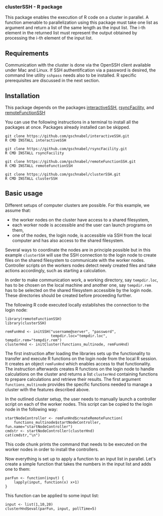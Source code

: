 ### clusterSSH - R package

This package enables the execution of R code on a cluster in parallel.
A function amenable to parallelization using this package must take 
one list as argument and return a list of the same length as the input list.
The i-th element in the returned list must represent the output obtained by
processing the i-th element of the input list.

## Requirements

Communication with the cluster is done via the OpenSSH client available
under Mac and Linux. If SSH authentification via a password is desired,
the command line utility `sshpass` needs also to be installed.
R specific prerequisites are discussed in the next section.

## Installation

This package depends on the packages 
[interactiveSSH](https://github.com/gschnabel/interactiveSSH),
[rsyncFacility](https://github.com/gschnabel/rsyncFacility), and
[remoteFunctionSSH](https://github.com/gschnabel/remoteFunctionSSH)

You can use the following instructions in a terminal to install
all the packages at once. Packages already installed can be skipped.
```
git clone https://github.com/gschnabel/interactiveSSH.git
R CMD INSTALL interactiveSSH

git clone https://github.com/gschnabel/rsyncFacility.git
R CMD INSTALL rsyncFacility

git clone https://github.com/gschnabel/remoteFunctionSSH.git
R CMD INSTALL remoteFunctionSSH

git clone https://github.com/gschnabel/clusterSSH.git
R CMD INSTALL clusterSSH
```

## Basic usage

Different setups of computer clusters are possible. For this example, we assume
that:

* the worker nodes on the cluster have access to a shared filesystem,
* each worker node is accessible and the user can launch programs on them,
* one of the nodes, the login node, is accessible via SSH from the local
  computer and has also access to the shared filesystem. 

Several ways to coordinate the nodes are in principle possible but in this
example `clusterSSH` will use the SSH connection to the login node to create
files on the shared filesystem to communicate with the worker nodes.
Controller scripts on the workers nodes detect newly created files
and take actions accordingly, such as starting a calculation.

In order to make communication work, a working directory, say `tempdir.loc`,
has to be chosen on the local machine and another one, say `tempdir.rem` has to
be selected on the shared filesystem accessible by the login node.
These directories should be created before proceeding further.

The following R code executed locally establishes the connection to the
login node:

```{r}
library(remoteFunctionSSH)
library(clusterSSH)

remFunHnd <- initSSH("username@server", "password", 
                     tempdir.loc="tempdir.loc", tempdir.rem="tempdir.rem")
clusterHnd <- initCluster(functions_multinode, remFunHnd)
```
The first instruction after loading the libraries sets up the functionality to
transfer and execute R functions on the login node from the local R session.
It creates an object `remFunHnd` which enables access to that functionality.
The instruction afterwards creates R functions on the login node to handle 
calculations on the cluster and returns a list `clusterHnd` containing 
functions to prepare calculations and retrieve their results.
The first argument `functions_multinode` provides the specific functions needed
to manage a cluster with the features described above.

In the outlined cluster setup, the user needs to  manually launch a controller
script on each of the worker nodes. This script can be copied to the login node
in the following way:

```{r}
startNodeController <- remFunHnd$createRemoteFunction(
    functions_multinode$startNodeController, fun.name="startNodeController")
cmdstr <- startNodeController(clusterHnd)
cat(cmdstr,"\n")
```
This code chunk prints the command that needs to be executed on the worker
nodes in order to install the controllers.

Now everything is set up to apply a function to an input list in parallel.
Let's create a simple function that takes the numbers in the input list
and adds one to them:
```{r}
parFun <- function(input) {
    lapply(input, function(x) x+1)
}
```

This function can be applied to some input list:
```{r}
input <- list(1,10,20)
clusterHnd$eval(parFun, input, pollTime=5) 
```

